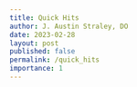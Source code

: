 ```yaml
---
title: Quick Hits
author: J. Austin Straley, DO
date: 2023-02-28
layout: post
published: false
permalink: /quick_hits
importance: 1
---
```


<!-- not built -->
